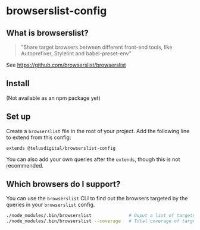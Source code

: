 # browserslist-config

## What is browserslist?

> "Share target browsers between different front-end tools, like Autoprefixer, Stylelint and babel-preset-env"

See https://github.com/browserslist/browserslist

## Install

(Not available as an npm package yet)

## Set up

Create a `browserslist` file in the root of your project.
Add the following line to extend from this config:

```
extends @telusdigital/browserslist-config
```

You can also add your own queries after the `extends`, though this is not recommended.

## Which browsers do I support?

You can use the `browserslist` CLI to find out the browsers targeted by the queries in your `browserslist` config.

```bash
./node_modules/.bin/browserslist              # Ouput a list of targeted browsers
./node_modules/.bin/browserslist --coverage   # Total coverage of targeted browsers
```
